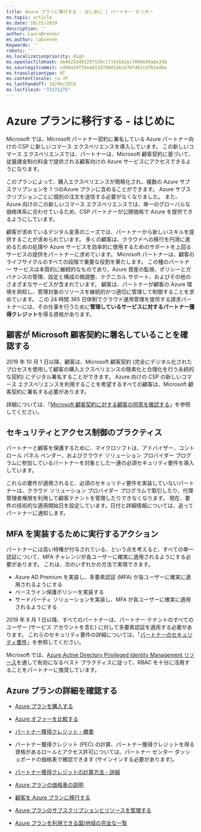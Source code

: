 ```yaml
---
title: Azure プランに移行する - はじめに | パートナー センター
ms.topic: article
ms.date: 10/15/2019
description: ''
author: LauraBrenner
ms.author: labrenne
Keywords: ''
robots: ''
ms.localizationpriority: High
ms.openlocfilehash: eb46255403297539c17145b82ecf096699abe390
ms.sourcegitcommit: cd90a59ff0ea81197b603abcb7bf462c4fb1edbe
ms.translationtype: HT
ms.contentlocale: ja-JP
ms.lasthandoff: 10/09/2019
ms.locfileid: "72171275"
---
```

# <a name="move-to-azure-plan---get-started"></a>Azure プランに移行する - はじめに

Microsoft では、Microsoft パートナー契約に署名している Azure パートナー向けの CSP に新しいコマース エクスペリエンスを導入しています。 この新しいコマース エクスペリエンスでは、パートナーは、Microsoft 顧客契約に基づいて、従量課金制の料金で提供される顧客向けの Azure サービスにアクセスできるようになります。 

このプランによって、購入エクスペリエンスが簡略化され、複数の Azure サブスクリプションを 1 つのAzure プランに含めることができます。 Azure サブスクリプションごとに個別の注文を送信する必要がなくなりました。 また、Azure 向けのこの新しいコマース エクスペリエンスでは、単一のグローバルな価格体系に合わせているため、CSP パートナーが公開価格で Azure を提供できるようにしています。 

顧客が求めているデジタル変革のニーズでは、パートナーから新しいスキルを提供することが求められています。 多くの顧客は、クラウドへの移行を円滑に進めるための処理や Azure サービスを効率的に使用するためのサポートを上回るサービスの提供をパートナーに求めています。 Microsoft パートナーは、顧客のライフサイクルのすべての段階で重要な役割を果たします。 この種のパートナー サービスは本質的に継続的なものであり、Azure 資産の監視、ポリシーとガバナンスの管理、設定と構成の微調整、テクニカル サポート、およびその他のさまざまなサービスが含まれています。 顧客は、パートナーが顧客の Azure 環境を熟知し、管理対象のリソースを継続的かつ適切に管理して制御することを求めています。 この 24 時間 365 日体制でクラウド運用管理を提供する請求パートナーには、その仕事を行うために**管理しているサービスに対するパートナー獲得クレジット**を得る資格があります。

## <a name="make-sure-your-customers-have-signed-the-microsoft-customer-agreement"></a>顧客が Microsoft 顧客契約に署名していることを確認する

2019 年 10 月 1 日以降、顧客は、Microsoft 顧客契約 (完全にデジタル化されたプロセスを使用して顧客の購入エクスペリエンスの簡素化と合理化を行う永続的な契約) にデジタル署名することができます。 Azure 向けの CSP の新しいコマース エクスペリエンスを利用することを希望するすべての顧客は、Microsoft 顧客契約に署名する必要があります。

詳細については、「[Microsoft 顧客契約に対する顧客の同意を確認する](confirm-customer-agreement.md)」を参照してください。

## <a name="security-and-access-control-practices"></a>セキュリティとアクセス制御のプラクティス

パートナーと顧客を保護するために、マイクロソフトは、アドバイザー、コントロール パネル ベンダー、およびクラウド ソリューション プロバイダー プログラムに参加しているパートナーを対象とした一連の必須セキュリティ要件を導入しています。 

これらの要件が適用されると、必須のセキュリティ要件を実装していないパートナーは、クラウド ソリューション プロバイダー プログラムで取引したり、代理管理者権限を利用して顧客テナントを管理したりできなくなります。 現在、要件の技術的な適用開始日を設定しています。日付と詳細情報については、追ってパートナーに通知します。 

## <a name="actions-to-take-to-implement-mfa"></a>MFA を実装するために実行するアクション 

パートナーには高い特権が付与されている、という点を考えると、すべての単一認証について、MFA チャレンジが各ユーザーに確実に適用されるようにする必要があります。 これは、次のいずれかの方法で実現できます。

- Azure AD Premium を実装し、多要素認証 (MFA) が各ユーザーに確実に適用されるようにする 
- ベースライン保護ポリシーを実装する 
- サードパーティ ソリューションを実装し、MFA が各ユーザーに確実に適用されるようにする 

2019 年 8 月 1 日以降、すべてのパートナーは、パートナー テナントのすべてのユーザー (サービス アカウントを含む) に対して多要素認証を適用する必要があります。 これらのセキュリティ要件の詳細については、「[パートナーのセキュリティ要件](https://docs.microsoft.com/partner-center/partner-security-requirements)」を参照してください。 

Microsoft では、[Azure Active Directory Privileged Identity Management リソース](https://docs.microsoft.com/azure/active-directory/privileged-identity-management/pim-configure )を通して有効になるベスト プラクティスに従って、RBAC を十分に活用することをパートナーに推奨しています。 

## <a name="read-more-about-the-azure-plan"></a>Azure プランの詳細を確認する

- [Azure プランを購入する](purchase-azure-plan.md)

- [Azure オファーを比較する](compare-azure-offers.md)

- [パートナー獲得クレジット - 概要](partner-earned-credit.md)

- パートナー獲得クレジット (PEC) の計算、パートナー獲得クレジットを得る資格があるロールとアクセス許可については、パートナー センター ダッシュボードの価格表で確認できます (サインインする必要があります)。

- [パートナー獲得クレジットの計算方法 - 詳細](partner-earned-credit-explanation.md)

- [Azure プランの価格表の説明](azure-plan-price-list.md)

- [顧客を Azure プランに移行する](azure-plan-transition.md)

- [Azure プランのサブスクリプションとリソースを管理する](azure-plan-manage.md)

- [Azure プランを利用できる国/地域の完全な一覧](https://query.prod.cms.rt.microsoft.com/cms/api/am/binary/RE3QN0x)

 



